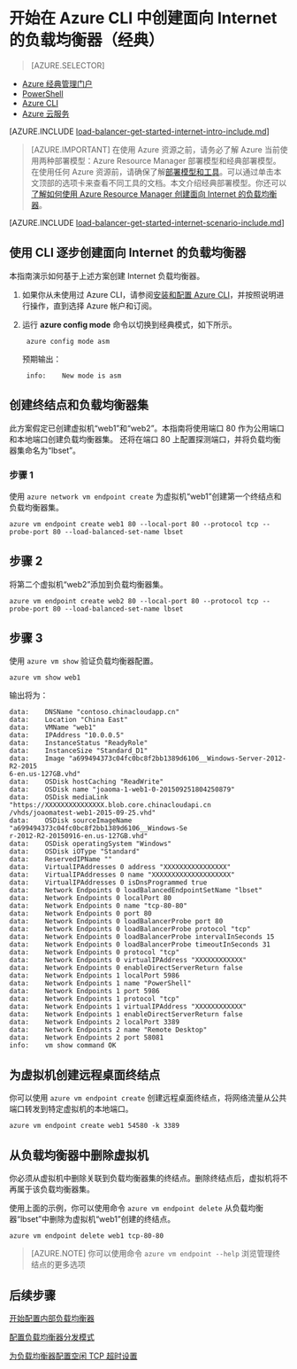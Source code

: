<properties
    pageTitle="开始使用 Azure CLI 在经典部署模型中创建面向 Internet 的负载均衡器 | Azure"
    description="了解如何使用 Azure CLI 在经典部署模型中创建面向 Internet 的负载均衡器"
    services="load-balancer"
    documentationcenter="na"
    author="kumudd"
    manager="timlt"
    tags="azure-service-management" />
<tags
    ms.assetid="e433a824-4a8a-44d2-8765-a74f52d4e584"
    ms.service="load-balancer"
    ms.devlang="na"
    ms.topic="get-started-article"
    ms.tgt_pltfrm="na"
    ms.workload="infrastructure-services"
    ms.date="02/09/2016"
    wacn.date="01/13/2017"
    ms.author="kumud" />  


# 开始在 Azure CLI 中创建面向 Internet 的负载均衡器（经典）
> [AZURE.SELECTOR]
- [Azure 经典管理门户](/documentation/articles/load-balancer-get-started-internet-classic-portal/)
- [PowerShell](/documentation/articles/load-balancer-get-started-internet-classic-ps/)
- [Azure CLI](/documentation/articles/load-balancer-get-started-internet-classic-cli/)
- [Azure 云服务](/documentation/articles/load-balancer-get-started-internet-classic-cloud/)

[AZURE.INCLUDE [load-balancer-get-started-internet-intro-include.md](../../includes/load-balancer-get-started-internet-intro-include.md)]

> [AZURE.IMPORTANT]
在使用 Azure 资源之前，请务必了解 Azure 当前使用两种部署模型：Azure Resource Manager 部署模型和经典部署模型。在使用任何 Azure 资源前，请确保了解[部署模型和工具](/documentation/articles/azure-classic-rm/)。可以通过单击本文顶部的选项卡来查看不同工具的文档。本文介绍经典部署模型。你还可以[了解如何使用 Azure Resource Manager 创建面向 Internet 的负载均衡器](/documentation/articles/load-balancer-get-started-internet-arm-ps/)。

[AZURE.INCLUDE [load-balancer-get-started-internet-scenario-include.md](../../includes/load-balancer-get-started-internet-scenario-include.md)]

## 使用 CLI 逐步创建面向 Internet 的负载均衡器

本指南演示如何基于上述方案创建 Internet 负载均衡器。

1. 如果你从未使用过 Azure CLI，请参阅[安装和配置 Azure CLI](/documentation/articles/xplat-cli-install/)，并按照说明进行操作，直到选择 Azure 帐户和订阅。
2. 运行 **azure config mode** 命令以切换到经典模式，如下所示。

        azure config mode asm

    预期输出：

        info:    New mode is asm

## 创建终结点和负载均衡器集

此方案假定已创建虚拟机“web1”和“web2”。本指南将使用端口 80 作为公用端口和本地端口创建负载均衡器集。
还将在端口 80 上配置探测端口，并将负载均衡器集命名为“lbset”。

### 步骤 1

使用 `azure network vm endpoint create` 为虚拟机“web1”创建第一个终结点和负载均衡器集。

    azure vm endpoint create web1 80 --local-port 80 --protocol tcp --probe-port 80 --load-balanced-set-name lbset

## 步骤 2

将第二个虚拟机“web2”添加到负载均衡器集。

    azure vm endpoint create web2 80 --local-port 80 --protocol tcp --probe-port 80 --load-balanced-set-name lbset

## 步骤 3

使用 `azure vm show` 验证负载均衡器配置。

    azure vm show web1

输出将为：

    data:    DNSName "contoso.chinacloudapp.cn"
    data:    Location "China East"
    data:    VMName "web1"
    data:    IPAddress "10.0.0.5"
    data:    InstanceStatus "ReadyRole"
    data:    InstanceSize "Standard_D1"
    data:    Image "a699494373c04fc0bc8f2bb1389d6106__Windows-Server-2012-R2-2015
    6-en.us-127GB.vhd"
    data:    OSDisk hostCaching "ReadWrite"
    data:    OSDisk name "joaoma-1-web1-0-201509251804250879"
    data:    OSDisk mediaLink "https://XXXXXXXXXXXXXXX.blob.core.chinacloudapi.cn
    /vhds/joaomatest-web1-2015-09-25.vhd"
    data:    OSDisk sourceImageName "a699494373c04fc0bc8f2bb1389d6106__Windows-Se
    r-2012-R2-20150916-en.us-127GB.vhd"
    data:    OSDisk operatingSystem "Windows"
    data:    OSDisk iOType "Standard"
    data:    ReservedIPName ""
    data:    VirtualIPAddresses 0 address "XXXXXXXXXXXXXXXX"
    data:    VirtualIPAddresses 0 name "XXXXXXXXXXXXXXXXXXXX"
    data:    VirtualIPAddresses 0 isDnsProgrammed true
    data:    Network Endpoints 0 loadBalancedEndpointSetName "lbset"
    data:    Network Endpoints 0 localPort 80
    data:    Network Endpoints 0 name "tcp-80-80"
    data:    Network Endpoints 0 port 80
    data:    Network Endpoints 0 loadBalancerProbe port 80
    data:    Network Endpoints 0 loadBalancerProbe protocol "tcp"
    data:    Network Endpoints 0 loadBalancerProbe intervalInSeconds 15
    data:    Network Endpoints 0 loadBalancerProbe timeoutInSeconds 31
    data:    Network Endpoints 0 protocol "tcp"
    data:    Network Endpoints 0 virtualIPAddress "XXXXXXXXXXXX"
    data:    Network Endpoints 0 enableDirectServerReturn false
    data:    Network Endpoints 1 localPort 5986
    data:    Network Endpoints 1 name "PowerShell"
    data:    Network Endpoints 1 port 5986
    data:    Network Endpoints 1 protocol "tcp"
    data:    Network Endpoints 1 virtualIPAddress "XXXXXXXXXXXX"
    data:    Network Endpoints 1 enableDirectServerReturn false
    data:    Network Endpoints 2 localPort 3389
    data:    Network Endpoints 2 name "Remote Desktop"
    data:    Network Endpoints 2 port 58081
    info:    vm show command OK

## 为虚拟机创建远程桌面终结点

你可以使用 `azure vm endpoint create` 创建远程桌面终结点，将网络流量从公共端口转发到特定虚拟机的本地端口。

    azure vm endpoint create web1 54580 -k 3389

## 从负载均衡器中删除虚拟机

你必须从虚拟机中删除关联到负载均衡器集的终结点。删除终结点后，虚拟机将不再属于该负载均衡器集。

使用上面的示例，你可以使用命令 `azure vm endpoint delete` 从负载均衡器“lbset”中删除为虚拟机“web1”创建的终结点。

    azure vm endpoint delete web1 tcp-80-80

> [AZURE.NOTE]
你可以使用命令 `azure vm endpoint --help` 浏览管理终结点的更多选项

## 后续步骤

[开始配置内部负载均衡器](/documentation/articles/load-balancer-get-started-ilb-arm-ps/)

[配置负载均衡器分发模式](/documentation/articles/load-balancer-distribution-mode/)

[为负载均衡器配置空闲 TCP 超时设置](/documentation/articles/load-balancer-tcp-idle-timeout/)

<!---HONumber=Mooncake_0109_2017-->
<!--Update_Description: update meta properties & wording update & update link references & update code-->